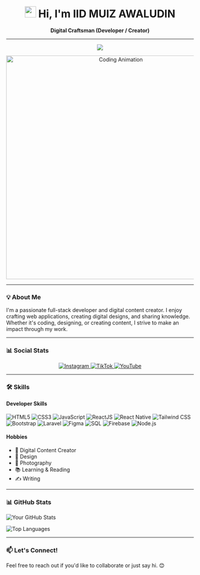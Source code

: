 <h1 align="center"><img src="https://media.giphy.com/media/hvRJCLFzcasrR4ia7z/giphy.gif" width="30px"> Hi, I'm IID MUIZ AWALUDIN</h1>

<p align="center">
  <b>Digital Craftsman (Developer / Creator)</b>
</p>

---

<p align="center">
  <a href="https://github.com/DenverCoder1/readme-typing-svg">
    <img src="https://readme-typing-svg.herokuapp.com?color=%2336BCF7&lines=Full-Stack+Developer;Photographer+%26+Creator;Always+Learning+%26+Growing" />
  </a>
</p>

<p align="center">
  <img src="https://media.giphy.com/media/ZVik7pBtu9dNS/giphy.gif" width="600" alt="Coding Animation">
</p>

---

### 💡 About Me

I'm a passionate full-stack developer and digital content creator. I enjoy crafting web applications, creating digital designs, and sharing knowledge. Whether it's coding, designing, or creating content, I strive to make an impact through my work.

---

### 📊 Social Stats

<p align="center">
  <a href="https://instagram.com/iidmzawldn" target="_blank">
    <img src="https://img.shields.io/badge/Instagram-23k-red?style=for-the-badge&logo=instagram" alt="Instagram">
  </a>
  <a href="https://tiktok.com/@iidmzawldn" target="_blank">
    <img src="https://img.shields.io/badge/TikTok-15k-blue?style=for-the-badge&logo=tiktok" alt="TikTok">
  </a>
  <a href="https://youtube.com/iidmzawldn" target="_blank">
    <img src="https://img.shields.io/badge/YouTube-10k-red?style=for-the-badge&logo=youtube" alt="YouTube">
  </a>
</p>

---

### 🛠 Skills

#### **Developer Skills**

![HTML5](https://img.shields.io/badge/-HTML5-E34F26?logo=html5&logoColor=white)
![CSS3](https://img.shields.io/badge/-CSS3-1572B6?logo=css3&logoColor=white)
![JavaScript](https://img.shields.io/badge/-JavaScript-F7DF1E?logo=javascript&logoColor=black)
![ReactJS](https://img.shields.io/badge/-React-61DAFB?logo=react&logoColor=black)
![React Native](https://img.shields.io/badge/-React%20Native-61DAFB?logo=react&logoColor=black)
![Tailwind CSS](https://img.shields.io/badge/-Tailwind%20CSS-38B2AC?logo=tailwind-css&logoColor=white)
![Bootstrap](https://img.shields.io/badge/-Bootstrap-7952B3?logo=bootstrap&logoColor=white)
![Laravel](https://img.shields.io/badge/-Laravel-FF2D20?logo=laravel&logoColor=white)
![Figma](https://img.shields.io/badge/-Figma-F24E1E?logo=figma&logoColor=white)
![SQL](https://img.shields.io/badge/-SQL-4479A1?logo=mysql&logoColor=white)
![Firebase](https://img.shields.io/badge/-Firebase-FFCA28?logo=firebase&logoColor=black)
![Node.js](https://img.shields.io/badge/-Node.js-339933?logo=node.js&logoColor=white)

#### **Hobbies**

- 🎥 Digital Content Creator
- 🎨 Design
- 📸 Photography
- 📚 Learning & Reading
- ✍️ Writing

---

### 📊 GitHub Stats

![Your GitHub Stats](https://github-readme-stats.vercel.app/api?username=iidmzawldn&show_icons=true&theme=radical)

![Top Languages](https://github-readme-stats.vercel.app/api/top-langs/?username=iidmzawldn&layout=compact&theme=radical)

---

### 📫 Let's Connect!

Feel free to reach out if you'd like to collaborate or just say hi. 😊
